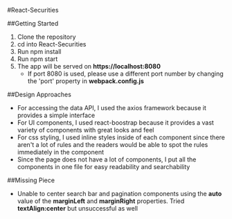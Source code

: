 #React-Securities

##Getting Started

1. Clone the repository
2. cd into React-Securities
3. Run npm install
4. Run npm start
5. The app will be served on **https://localhost:8080**
   - If port 8080 is used, please use a different port number by changing the 'port' property in **webpack.config.js**
   
##Design Approaches

- For accessing the data API, I used the axios framework because it provides a simple interface
- For UI components, I used react-boostrap because it provides a vast variety of components with great looks and feel
- For css styling, I used inline styles inside of each component since there aren't a lot of rules and the readers would be able to spot the rules immediately in the component
- Since the page does not have a lot of components, I put all the components in one file for easy readability and searchability

##Missing Piece

- Unable to center search bar and pagination components using the **auto** value of the **marginLeft** and **marginRight** properties. Tried **textAlign:center** but unsuccessful as well 
